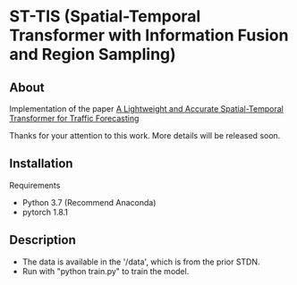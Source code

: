 # ST-TIS (Spatial-Temporal Transformer with Information Fusion and Region Sampling)


## About
Implementation of the paper [A Lightweight and Accurate Spatial-Temporal Transformer for Traffic Forecasting](https://arxiv.org/abs/2201.00008)

Thanks for your attention to this work. More details will be released soon.

## Installation
Requirements

 - Python 3.7 (Recommend Anaconda)
 - pytorch 1.8.1

## Description

  - The data is available in the '/data', which is from the prior STDN.
  - Run with "python train.py" to train the model.
